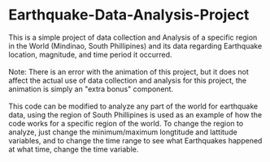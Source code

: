 # Earthquake-Data-Analysis-Project
This is a simple project of data collection and Analysis of a specific region in the World (Mindinao, South Phillipines) and its data regarding Earthquake location, magnitude, and time period it occurred. <br><br>
Note: There is an error with the animation of this project, but it does not affect the actual use of data collection and analysis for this project, the animation is simply an "extra bonus" component. <br><br>
This code can be modified to analyze any part of the world for earthquake data, using the region of South Phillipines is used as an example of how the code works for a specific region of the world. To change the region to analyze, just change the minimum/maximum longtitude and lattitude variables, and to change the time range to see what Earthquakes happened at what time, change the time variable.
